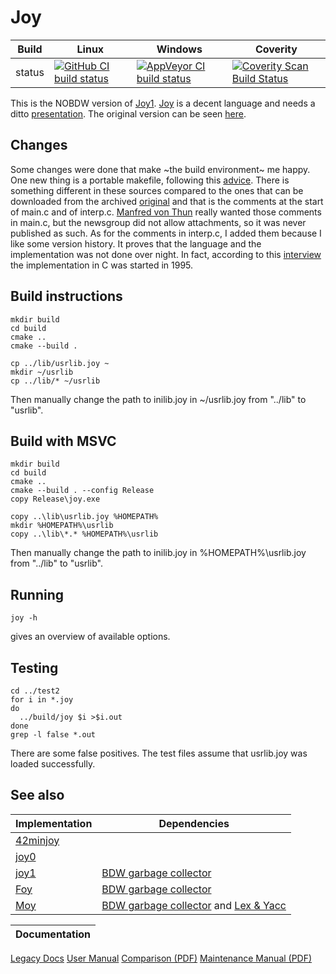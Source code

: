 Joy
===

Build|Linux|Windows|Coverity
---|---|---|---
status|[![GitHub CI build status](https://github.com/Wodan58/Joy/actions/workflows/cmake.yml/badge.svg)](https://github.com/Wodan58/Joy/actions/workflows/cmake.yml)|[![AppVeyor CI build status](https://ci.appveyor.com/api/projects/status/github/Wodan58/Joy?branch=master&svg=true)](https://ci.appveyor.com/project/Wodan58/Joy)|[![Coverity Scan Build Status](https://img.shields.io/coverity/scan/14641.svg)](https://scan.coverity.com/projects/wodan58-joy)

This is the NOBDW version of [Joy1](https://github.com/Wodan58/joy1).
[Joy](http://www.complang.tuwien.ac.at/anton/euroforth/ef01/thun01.pdf) is a
decent language and needs a ditto
[presentation](http://www.complang.tuwien.ac.at/anton/euroforth/ef01/thomas01a.pdf). The original version can be seen [here](https://github.com/Wodan58/joy0).

Changes
-------

Some changes were done that make ~the build environment~ me happy. One new
thing is a portable makefile, following this [advice](http://nullprogram.com/blog/2017/08/20).
There is something different in these sources compared to the ones that can be
downloaded from the archived [original](http://web.archive.org/web/20030602190407/https://www.latrobe.edu.au/philosophy/phimvt/joy.html) and that is the
comments at the start of main.c and of interp.c.
[Manfred von Thun](http://fogus.me/important/von-thun/) really wanted those
comments in main.c, but the newsgroup did not allow attachments, so it was
never published as such.
As for the comments in interp.c, I added them because I like some version
history. It proves that the language and the implementation was not done over
night.
In fact, according to this [interview](http://archive.vector.org.uk/art10000350)
the implementation in C was started in 1995.

Build instructions
------------------

    mkdir build
    cd build
    cmake ..
    cmake --build .

    cp ../lib/usrlib.joy ~
    mkdir ~/usrlib
    cp ../lib/* ~/usrlib

Then manually change the path to inilib.joy in ~/usrlib.joy
from "../lib" to "usrlib".

Build with MSVC
---------------

    mkdir build
    cd build
    cmake ..
    cmake --build . --config Release
    copy Release\joy.exe

    copy ..\lib\usrlib.joy %HOMEPATH%
    mkdir %HOMEPATH%\usrlib
    copy ..\lib\*.* %HOMEPATH%\usrlib

Then manually change the path to inilib.joy in %HOMEPATH%\usrlib.joy
from "../lib" to "usrlib".

Running
-------

    joy -h

gives an overview of available options.

Testing
-------

    cd ../test2
    for i in *.joy
    do
      ../build/joy $i >$i.out
    done
    grep -l false *.out

There are some false positives. The test files assume that usrlib.joy was
loaded successfully.

See also
--------

Implementation|Dependencies
--------------|------------
[42minjoy](https://github.com/Wodan58/42minjoy)|
[joy0](https://github.com/Wodan58/joy0)|
[joy1](https://github.com/Wodan58/joy1)|[BDW garbage collector](https://github.com/ivmai/bdwgc)
[Foy](https://github.com/Wodan58/Foy)|[BDW garbage collector](https://github.com/ivmai/bdwgc)
[Moy](https://github.com/Wodan58/Moy)|[BDW garbage collector](https://github.com/ivmai/bdwgc) and [Lex & Yacc](https://sourceforge.net/projects/winflexbison/files/win_flex_bison-latest.zip)

Documentation|
-------------|
[Legacy Docs](https://wodan58.github.io)
[User Manual](https://wodan58.github.io/j09imp.html)
[Comparison (PDF)](https://github.com/Wodan58/HET/blob/master/doc/FIB.pdf)
[Maintenance Manual (PDF)](https://github.com/Wodan58/G3/blob/master/JOP.pdf)

